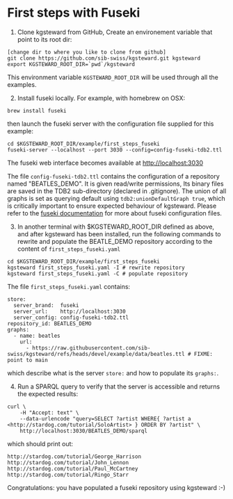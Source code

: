 # First steps with Fuseki

1. Clone kgsteward from GitHub, Create an environement variable that point to its root dir: 

```
[change dir to where you like to clone from github]
git clone https://github.com/sib-swiss/kgsteward.git kgsteward
export KGSTEWARD_ROOT_DIR=`pwd`/kgsteward
```
This environment variable `KGSTEWARD_ROOT_DIR` will be used through all the examples.

2. Install fuseki locally. For example, with homebrew on OSX:

```
brew install fuseki
```

then launch the fuseki server with the configuration file supplied for this example:

```
cd $KGSTEWARD_ROOT_DIR/example/first_steps_fuseki
fuseki-server --localhost --port 3030 --config=config-fuseki-tdb2.ttl
```
The fuseki web interface becomes available at [http://localhost:3030](http://localhost:3030)

The file `config-fuseki-tdb2.ttl` contains the configuration of a repository named "BEATLES_DEMO". 
It is given read/write permissions,
Its binary files are saved in the TDB2 sub-directory (declared in .gitignore).
The union of all graphs is set as querying default using `tdb2:unionDefaultGraph true`, 
which is critically important to ensure expected behaviour of kgsteward. 
Please refer to the [fuseki documentation](https://jena.apache.org/documentation/fuseki2) for more about fuseki configuration files.

3. In another terminal with $KGSTEWARD_ROOT_DIR defined as above, and after kgsteward has been installed, run the following commands to rewrite and populate the BEATLE_DEMO repository according to the content of `first_steps_fuseki.yaml`

```
cd $KGSTEWARD_ROOT_DIR/example/first_steps_fuseki
kgsteward first_steps_fuseki.yaml -I # rewrite repository
kgsteward first_steps_fuseki.yaml -C # populate repository
```

The file `first_steps_fuseki.yaml` contains:

```
store:
  server_brand:  fuseki
  server_url:    http://localhost:3030
  server_config: config-fuseki-tdb2.ttl 
repository_id: BEATLES_DEMO
graphs:
  - name: beatles
    url:
      - https://raw.githubusercontent.com/sib-swiss/kgsteward/refs/heads/devel/example/data/beatles.ttl # FIXME: point to main
```

which describe what is the server `store:` and how to populate its `graphs:`.

4. Run a SPARQL query to verify that the server is accessible and returns the expected results:

```
curl \
	-H "Accept: text" \
	--data-urlencode "query=SELECT ?artist WHERE{ ?artist a <http://stardog.com/tutorial/SoloArtist> } ORDER BY ?artist" \
	http://localhost:3030/BEATLES_DEMO/sparql
```

which should print out:

```
http://stardog.com/tutorial/George_Harrison
http://stardog.com/tutorial/John_Lennon
http://stardog.com/tutorial/Paul_McCartney
http://stardog.com/tutorial/Ringo_Starr
```

Congratulations: you have populated a fuseki repository using kgsteward :-)







